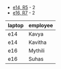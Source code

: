 - [e14, R5](https://www.lenovo.com/in/en/p/laptops/thinkpad/thinkpade/thinkpad-e14-gen-5-14-inch-amd/21jrs02f00) - 2
- [e16, R7](https://www.lenovo.com/in/en/p/laptops/thinkpad/thinkpade/lenovo-thinkpad-e16-gen-2-16-inch-amd/21m5s05h00) - 2


| laptop | employee |
| ------ | -------- |
| e14    | Kavya    |
| e14    | Kavitha  |
| e16    | Mythili  |
| e16    | Suhas    |
